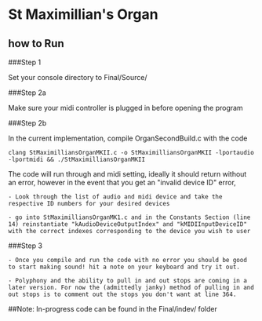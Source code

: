 # St Maximillian's Organ
## how to Run

###Step 1

Set your console directory to Final/Source/

###Step 2a

Make sure your midi controller is plugged in before opening the program

###Step 2b

In the current implementation, compile OrganSecondBuild.c with the code

  ```
  clang StMaximilliansOrganMKII.c -o StMaximilliansOrganMKII -lportaudio -lportmidi && ./StMaximilliansOrganMKII
  ```

The code will run through and midi setting, ideally it should return without an error, however in the event that you get an "invalid device ID" error,

    - Look through the list of audio and midi device and take the respective ID numbers for your desired devices

    - go into StMaximilliansOrganMK1.c and in the Constants Section (line 14) reinstantiate "kAudioDeviceOutputIndex" and "kMIDIInputDeviceID" with the correct indexes corresponding to the device you wish to user

###Step 3

    - Once you compile and run the code with no error you should be good to start making sound! hit a note on your keyboard and try it out.

    - Polyphony and the ability to pull in and out stops are coming in a later version. For now the (admittedly janky) method of pulling in and out stops is to comment out the stops you don't want at line 364.

##Note:
In-progress code can be found in the Final/indev/ folder
